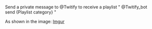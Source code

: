 Send a private message to @Twitify to receive a playlist
" @Twitify_bot send {Playlist category} "

As shown in the image:
[Imgur](https://imgur.com/1v2I2Of)